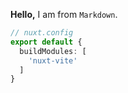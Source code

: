 **Hello,** I am from `Markdown`.

```ts
// nuxt.config
export default {
  buildModules: [
    'nuxt-vite'
  ]
}
```
